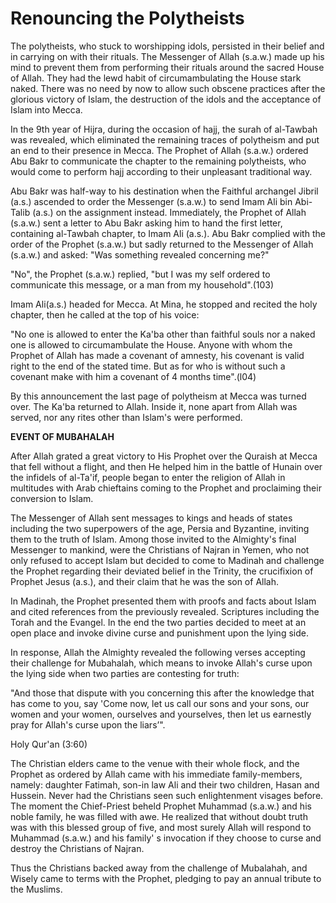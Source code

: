 Renouncing the Polytheists
==========================

The polytheists, who stuck to worshipping idols, persisted in their
belief and in carrying on with their rituals. The Messenger of Allah
(s.a.w.) made up his mind to prevent them from performing their rituals
around the sacred House of Allah. They had the lewd habit of
circumambulating the House stark naked. There was no need by now to
allow such obscene practices after the glorious victory of Islam, the
destruction of the idols and the acceptance of Islam into Mecca.

In the 9th year of Hijra, during the occasion of hajj, the surah of
al-Tawbah was revealed, which eliminated the remaining traces of
polytheism and put an end to their presence in Mecca. The Prophet of
Allah (s.a.w.) ordered Abu Bakr to communicate the chapter to the
remaining polytheists, who would come to perform hajj according to their
unpleasant traditional way.

Abu Bakr was half-way to his destination when the Faithful archangel
Jibril (a.s.) ascended to order the Messenger (s.a.w.) to send Imam Ali
bin Abi-Talib (a.s.) on the assignment instead. Immediately, the Prophet
of Allah (s.a.w.) sent a letter to Abu Bakr asking him to hand the first
letter, containing al-Tawbah chapter, to Imam Ali (a.s.). Abu Bakr
complied with the order of the Prophet (s.a.w.) but sadly returned to
the Messenger of Allah (s.a.w.) and asked: "Was something revealed
concerning me?"

"No", the Prophet (s.a.w.) replied, "but I was my self ordered to
communicate this message, or a man from my household".(103)

Imam Ali(a.s.) headed for Mecca. At Mina, he stopped and recited the
holy chapter, then he called at the top of his voice:

"No one is allowed to enter the Ka'ba other than faithful souls nor a
naked one is allowed to circumambulate the House. Anyone with whom the
Prophet of Allah has made a covenant of amnesty, his covenant is valid
right to the end of the stated time. But as for who is without such a
covenant make with him a covenant of 4 months time".(l04)

By this announcement the last page of polytheism at Mecca was turned
over. The Ka'ba returned to Allah. Inside it, none apart from Allah was
served, nor any rites other than Islam's were performed.

**EVENT OF MUBAHALAH**

After Allah grated a great victory to His Prophet over the Quraish at
Mecca that fell without a flight, and then He helped him in the battle
of Hunain over the infidels of al-Ta'if, people began to enter the
religion of Allah in multitudes with Arab chieftains coming to the
Prophet and proclaiming their conversion to Islam.

The Messenger of Allah sent messages to kings and heads of states
including the two superpowers of the age, Persia and Byzantine, inviting
them to the truth of Islam. Among those invited to the Almighty's final
Messenger to mankind, were the Christians of Najran in Yemen, who not
only refused to accept Islam but decided to come to Madinah and
challenge the Prophet regarding their deviated belief in the Trinity,
the crucifixion of Prophet Jesus (a.s.), and their claim that he was the
son of Allah.

In Madinah, the Prophet presented them with proofs and facts about
Islam and cited references from the previously revealed. Scriptures
including the Torah and the Evangel. In the end the two parties decided
to meet at an open place and invoke divine curse and punishment upon the
lying side.

In response, Allah the Almighty revealed the following verses accepting
their challenge for Mubahalah, which means to invoke Allah's curse upon
the lying side when two parties are contesting for truth:

"And those that dispute with you concerning this after the knowledge
that has come to you, say 'Come now, let us call our sons and your sons,
our women and your women, ourselves and yourselves, then let us
earnestly pray for Allah's curse upon the liars’".

Holy Qur'an (3:60)

The Christian elders came to the venue with their whole flock, and the
Prophet as ordered by Allah came with his immediate family-members,
namely: daughter Fatimah, son-in law Ali and their two children, Hasan
and Hussein. Never had the Christians seen such enlightenment visages
before. The moment the Chief-Priest beheld Prophet Muhammad (s.a.w.) and
his noble family, he was filled with awe. He realized that without doubt
truth was with this blessed group of five, and most surely Allah will
respond to Muhammad (s.a.w.) and his family' s invocation if they choose
to curse and destroy the Christians of Najran.

Thus the Christians backed away from the challenge of Mubalahah, and
Wisely came to terms with the Prophet, pledging to pay an annual tribute
to the Muslims.


